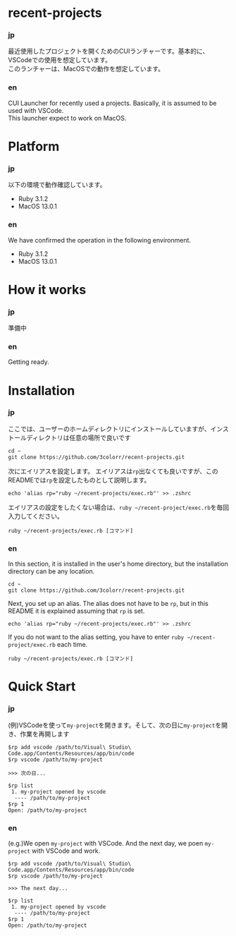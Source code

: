 # recent-projects
### jp
最近使用したプロジェクトを開くためのCUIランチャーです。基本的に、VSCodeでの使用を想定しています。  
このランチャーは、MacOSでの動作を想定しています。
### en
CUI Launcher for recently used a projects. Basically, it is assumed to be used with VSCode.  
This launcher expect to work on MacOS.

# Platform
### jp
以下の環境で動作確認しています。
- Ruby 3.1.2
- MacOS 13.0.1
### en
We have confirmed the operation in the following environment.
- Ruby 3.1.2
- MacOS 13.0.1

# How it works
### jp
準備中
### en
Getting ready.

# Installation
### jp
ここでは、ユーザーのホームディレクトリにインストールしていますが、インストールディレクトリは任意の場所で良いです
```
cd ~
git clone https://github.com/3colorr/recent-projects.git
```
次にエイリアスを設定します。
エイリアスは`rp`出なくても良いですが、このREADMEでは`rp`を設定したものとして説明します。
```
echo 'alias rp="ruby ~/recent-projects/exec.rb"' >> .zshrc
```  
エイリアスの設定をしたくない場合は、`ruby ~/recent-project/exec.rb`を毎回入力してください。
```
ruby ~/recent-projects/exec.rb [コマンド]
```
### en
In this section, it is installed in the user's home directory, but the installation directory can be any location.
```
cd ~
git clone https://github.com/3colorr/recent-projects.git
```
Next, you set up an alias.
The alias does not have to be `rp`, but in this README it is explained assuming that `rp` is set.
```
echo 'alias rp="ruby ~/recent-projects/exec.rb"' >> .zshrc
```  
If you do not want to the alias setting, you have to enter `ruby ~/recent-project/exec.rb` each time.
```
ruby ~/recent-projects/exec.rb [コマンド]
```

# Quick Start
### jp
(例)VSCodeを使って`my-project`を開きます。そして、次の日に`my-project`を開き、作業を再開します
```
$rp add vscode /path/to/Visual\ Studio\ Code.app/Contents/Resources/app/bin/code
$rp vscode /path/to/my-project

>>> 次の日...

$rp list
 1. my-project opened by vscode
  ---- /path/to/my-project
$rp 1
Open: /path/to/my-project
```
### en
(e.g.)We open `my-project` with VSCode. And the next day, we poen `my-project` with VSCode and work.
```
$rp add vscode /path/to/Visual\ Studio\ Code.app/Contents/Resources/app/bin/code
$rp vscode /path/to/my-project

>>> The next day...

$rp list
 1. my-project opened by vscode
  ---- /path/to/my-project
$rp 1
Open: /path/to/my-project
```
